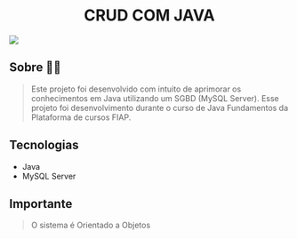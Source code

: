 # <h1 align=center>CRUD COM JAVA</h1>

<img src="[https://raw.githubusercontent.com/santosjhony12/CRUD_POO/images/JAVA%20CRUD%20-%20README.png](https://raw.githubusercontent.com/santosjhony12/CRUD_POO/images/image.png)">

## Sobre 👨‍💻

> Este projeto foi desenvolvido com intuito de aprimorar os conhecimentos em Java utilizando um SGBD (MySQL Server). Esse projeto foi desenvolvimento durante o curso de Java Fundamentos da Plataforma de cursos FIAP.

## Tecnologias
- Java
- MySQL Server

## Importante
> O sistema é Orientado a Objetos
